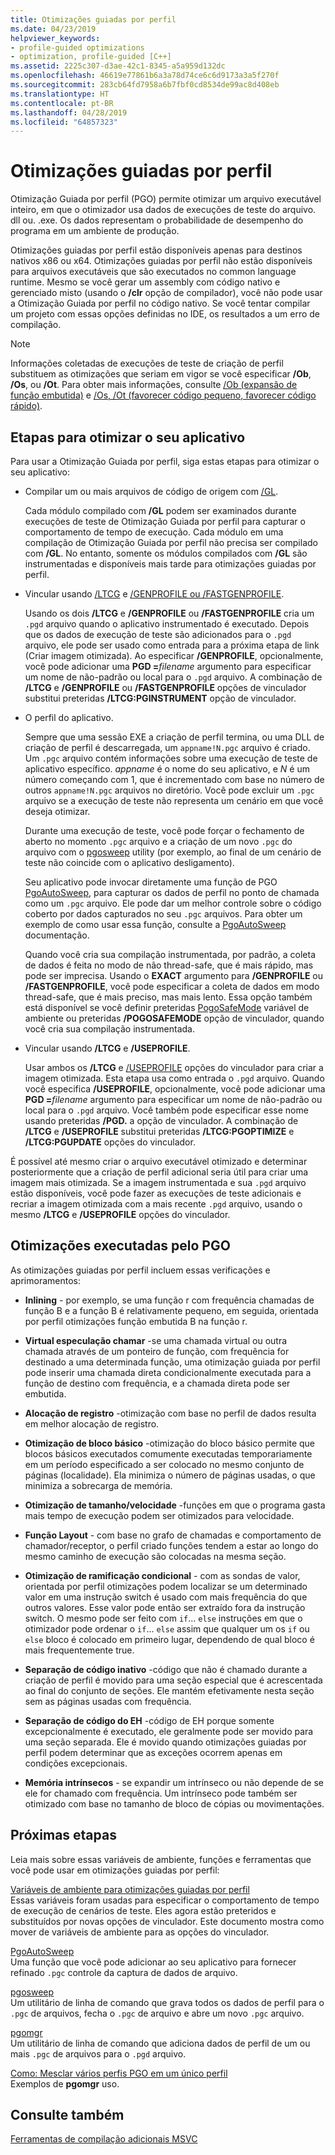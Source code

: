 ```yaml
---
title: Otimizações guiadas por perfil
ms.date: 04/23/2019
helpviewer_keywords:
- profile-guided optimizations
- optimization, profile-guided [C++]
ms.assetid: 2225c307-d3ae-42c1-8345-a5a959d132dc
ms.openlocfilehash: 46619e77861b6a3a78d74ce6c6d9173a3a5f270f
ms.sourcegitcommit: 283cb64fd7958a6b7fbf0cd8534de99ac8d408eb
ms.translationtype: HT
ms.contentlocale: pt-BR
ms.lasthandoff: 04/28/2019
ms.locfileid: "64857323"
---
```

# <a name="profile-guided-optimizations"></a>Otimizações guiadas por perfil

Otimização Guiada por perfil (PGO) permite otimizar um arquivo executável inteiro, em que o otimizador usa dados de execuções de teste do arquivo. dll ou. .exe. Os dados representam o probabilidade de desempenho do programa em um ambiente de produção.

Otimizações guiadas por perfil estão disponíveis apenas para destinos nativos x86 ou x64. Otimizações guiadas por perfil não estão disponíveis para arquivos executáveis que são executados no common language runtime. Mesmo se você gerar um assembly com código nativo e gerenciado misto (usando o **/clr** opção de compilador), você não pode usar a Otimização Guiada por perfil no código nativo. Se você tentar compilar um projeto com essas opções definidas no IDE, os resultados a um erro de compilação.

> [!NOTE]
> Informações coletadas de execuções de teste de criação de perfil substituem as otimizações que seriam em vigor se você especificar **/Ob**, **/Os**, ou **/Ot**. Para obter mais informações, consulte [/Ob (expansão de função embutida)](reference/ob-inline-function-expansion.md) e [/Os, /Ot (favorecer código pequeno, favorecer código rápido)](reference/os-ot-favor-small-code-favor-fast-code.md).

## <a name="steps-to-optimize-your-app"></a>Etapas para otimizar o seu aplicativo

Para usar a Otimização Guiada por perfil, siga estas etapas para otimizar o seu aplicativo:

- Compilar um ou mais arquivos de código de origem com [/GL](reference/gl-whole-program-optimization.md).

   Cada módulo compilado com **/GL** podem ser examinados durante execuções de teste de Otimização Guiada por perfil para capturar o comportamento de tempo de execução. Cada módulo em uma compilação de Otimização Guiada por perfil não precisa ser compilado com **/GL**. No entanto, somente os módulos compilados com **/GL** são instrumentadas e disponíveis mais tarde para otimizações guiadas por perfil.

- Vincular usando [/LTCG](reference/ltcg-link-time-code-generation.md) e [/GENPROFILE ou /FASTGENPROFILE](reference/genprofile-fastgenprofile-generate-profiling-instrumented-build.md).

   Usando os dois **/LTCG** e **/GENPROFILE** ou **/FASTGENPROFILE** cria um `.pgd` arquivo quando o aplicativo instrumentado é executado. Depois que os dados de execução de teste são adicionados para o `.pgd` arquivo, ele pode ser usado como entrada para a próxima etapa de link (Criar imagem otimizada). Ao especificar **/GENPROFILE**, opcionalmente, você pode adicionar uma **PGD =**_filename_ argumento para especificar um nome de não-padrão ou local para o `.pgd` arquivo. A combinação de **/LTCG** e **/GENPROFILE** ou **/FASTGENPROFILE** opções de vinculador substitui preteridas **/LTCG:PGINSTRUMENT** opção de vinculador.

- O perfil do aplicativo.

   Sempre que uma sessão EXE a criação de perfil termina, ou uma DLL de criação de perfil é descarregada, um `appname!N.pgc` arquivo é criado. Um `.pgc` arquivo contém informações sobre uma execução de teste de aplicativo específico. *appname* é o nome do seu aplicativo, e *N* é um número começando com 1, que é incrementado com base no número de outros `appname!N.pgc` arquivos no diretório. Você pode excluir um `.pgc` arquivo se a execução de teste não representa um cenário em que você deseja otimizar.

   Durante uma execução de teste, você pode forçar o fechamento de aberto no momento `.pgc` arquivo e a criação de um novo `.pgc` do arquivo com o [pgosweep](pgosweep.md) utility (por exemplo, ao final de um cenário de teste não coincide com o aplicativo desligamento).

   Seu aplicativo pode invocar diretamente uma função de PGO [PgoAutoSweep](pgoautosweep.md), para capturar os dados de perfil no ponto de chamada como um `.pgc` arquivo. Ele pode dar um melhor controle sobre o código coberto por dados capturados no seu `.pgc` arquivos. Para obter um exemplo de como usar essa função, consulte a [PgoAutoSweep](pgoautosweep.md) documentação.

   Quando você cria sua compilação instrumentada, por padrão, a coleta de dados é feita no modo de não thread-safe, que é mais rápido, mas pode ser imprecisa. Usando o **EXACT** argumento para **/GENPROFILE** ou **/FASTGENPROFILE**, você pode especificar a coleta de dados em modo thread-safe, que é mais preciso, mas mais lento. Essa opção também está disponível se você definir preteridas [PogoSafeMode](environment-variables-for-profile-guided-optimizations.md#pogosafemode) variável de ambiente ou preteridas **/POGOSAFEMODE** opção de vinculador, quando você cria sua compilação instrumentada.

- Vincular usando **/LTCG** e **/USEPROFILE**.

   Usar ambos os **/LTCG** e [/USEPROFILE](reference/useprofile.md) opções do vinculador para criar a imagem otimizada. Esta etapa usa como entrada o `.pgd` arquivo. Quando você especifica **/USEPROFILE**, opcionalmente, você pode adicionar uma **PGD =**_filename_ argumento para especificar um nome de não-padrão ou local para o `.pgd` arquivo. Você também pode especificar esse nome usando preteridas **/PGD.** a opção de vinculador. A combinação de **/LTCG** e **/USEPROFILE** substitui preteridas **/LTCG:PGOPTIMIZE** e **/LTCG:PGUPDATE** opções do vinculador.

É possível até mesmo criar o arquivo executável otimizado e determinar posteriormente que a criação de perfil adicional seria útil para criar uma imagem mais otimizada. Se a imagem instrumentada e sua `.pgd` arquivo estão disponíveis, você pode fazer as execuções de teste adicionais e recriar a imagem otimizada com a mais recente `.pgd` arquivo, usando o mesmo **/LTCG** e **/USEPROFILE** opções do vinculador.

## <a name="optimizations-performed-by-pgo"></a>Otimizações executadas pelo PGO

As otimizações guiadas por perfil incluem essas verificações e aprimoramentos:

- **Inlining** - por exemplo, se uma função r com frequência chamadas de função B e a função B é relativamente pequeno, em seguida, orientada por perfil otimizações função embutida B na função r.

- **Virtual especulação chamar** -se uma chamada virtual ou outra chamada através de um ponteiro de função, com frequência for destinado a uma determinada função, uma otimização guiada por perfil pode inserir uma chamada direta condicionalmente executada para a função de destino com frequência, e a chamada direta pode ser embutida.

- **Alocação de registro** -otimização com base no perfil de dados resulta em melhor alocação de registro.

- **Otimização de bloco básico** -otimização do bloco básico permite que blocos básicos executados comumente executadas temporariamente em um período especificado a ser colocado no mesmo conjunto de páginas (localidade). Ela minimiza o número de páginas usadas, o que minimiza a sobrecarga de memória.

- **Otimização de tamanho/velocidade** -funções em que o programa gasta mais tempo de execução podem ser otimizados para velocidade.

- **Função Layout** - com base no grafo de chamadas e comportamento de chamador/receptor, o perfil criado funções tendem a estar ao longo do mesmo caminho de execução são colocadas na mesma seção.

- **Otimização de ramificação condicional** - com as sondas de valor, orientada por perfil otimizações podem localizar se um determinado valor em uma instrução switch é usado com mais frequência do que outros valores.  Esse valor pode então ser extraído fora da instrução switch.  O mesmo pode ser feito com `if`... `else` instruções em que o otimizador pode ordenar o `if`... `else` assim que qualquer um os `if` ou `else` bloco é colocado em primeiro lugar, dependendo de qual bloco é mais frequentemente true.

- **Separação de código inativo** -código que não é chamado durante a criação de perfil é movido para uma seção especial que é acrescentada ao final do conjunto de seções. Ele mantém efetivamente nesta seção sem as páginas usadas com frequência.

- **Separação de código do EH** -código de EH porque somente excepcionalmente é executado, ele geralmente pode ser movido para uma seção separada. Ele é movido quando otimizações guiadas por perfil podem determinar que as exceções ocorrem apenas em condições excepcionais.

- **Memória intrínsecos** - se expandir um intrínseco ou não depende de se ele for chamado com frequência. Um intrínseco pode também ser otimizado com base no tamanho de bloco de cópias ou movimentações.

## <a name="next-steps"></a>Próximas etapas

Leia mais sobre essas variáveis de ambiente, funções e ferramentas que você pode usar em otimizações guiadas por perfil:

[Variáveis de ambiente para otimizações guiadas por perfil](environment-variables-for-profile-guided-optimizations.md)<br/>
Essas variáveis foram usadas para especificar o comportamento de tempo de execução de cenários de teste. Eles agora estão preteridos e substituídos por novas opções de vinculador. Este documento mostra como mover de variáveis de ambiente para as opções do vinculador.

[PgoAutoSweep](pgoautosweep.md)<br/>
Uma função que você pode adicionar ao seu aplicativo para fornecer refinado `.pgc` controle da captura de dados de arquivo.

[pgosweep](pgosweep.md)<br/>
Um utilitário de linha de comando que grava todos os dados de perfil para o `.pgc` de arquivos, fecha o `.pgc` de arquivo e abre um novo `.pgc` arquivo.

[pgomgr](pgomgr.md)<br/>
Um utilitário de linha de comando que adiciona dados de perfil de um ou mais `.pgc` de arquivos para o `.pgd` arquivo.

[Como: Mesclar vários perfis PGO em um único perfil](how-to-merge-multiple-pgo-profiles-into-a-single-profile.md)<br/>
Exemplos de **pgomgr** uso.

## <a name="see-also"></a>Consulte também

[Ferramentas de compilação adicionais MSVC](reference/c-cpp-build-tools.md)
